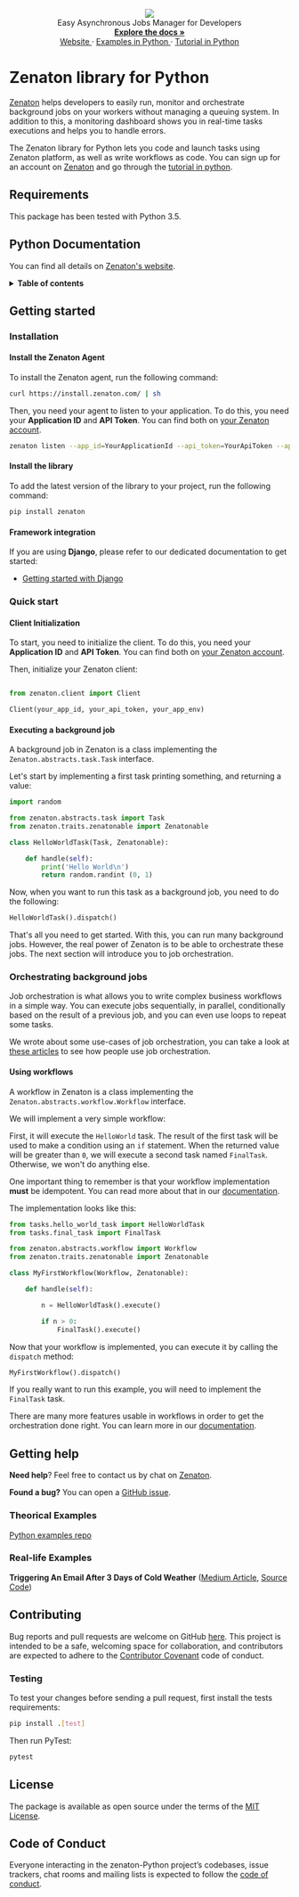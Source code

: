 <p align="center">
  <a href="https://zenaton.com" target="_blank">
    <img src="https://user-images.githubusercontent.com/36400935/58254828-e5176880-7d6b-11e9-9094-3f46d91faeee.png" target="_blank" />
  </a><br>
  Easy Asynchronous Jobs Manager for Developers <br>
  <a href="https://zenaton.com/documentation/python/getting-started/" target="_blank">
    <strong> Explore the docs » </strong>
  </a> <br>
  <a href="https://zenaton.com" target="_blank"> Website </a>
    ·
  <a href="https://github.com/zenaton/examples-python" target="_blank"> Examples in Python </a>
    ·
  <a href="https://app.zenaton.com/tutorial/python" target="_blank"> Tutorial in Python </a>
</p>


# Zenaton library for Python

[Zenaton](https://zenaton.com) helps developers to easily run, monitor and orchestrate background jobs on your workers without managing a queuing system. In addition to this, a monitoring dashboard shows you in real-time tasks executions and helps you to handle errors.

The Zenaton library for Python lets you code and launch tasks using Zenaton platform, as well as write workflows as code. You can sign up for an account on [Zenaton](https://zenaton.com) and go through the [tutorial in python](https://app.zenaton.com/tutorial/python).

## Requirements

This package has been tested with Python 3.5.

## Python Documentation

You can find all details on [Zenaton's website](https://zenaton.com/documentation/python/getting-started).

<details>
  <summary><strong>Table of contents</strong></summary>

<!-- START doctoc generated TOC please keep comment here to allow auto update -->
<!-- DON'T EDIT THIS SECTION, INSTEAD RE-RUN doctoc TO UPDATE -->

- [Zenaton library for Python](#zenaton-library-for-python)
  - [Requirements](#requirements)
  - [Python Documentation](#python-documentation)
  - [Getting started](#getting-started)
    - [Installation](#installation)
      - [Install the Zenaton Agent](#install-the-zenaton-agent)
      - [Install the library](#install-the-library)
      - [Framework integration](#framework-integration)
    - [Quick start](#quick-start)
      - [Client Initialization](#client-initialization)
      - [Executing a background job](#executing-a-background-job)
    - [Orchestrating background jobs](#orchestrating-background-jobs)
      - [Using workflows](#using-workflows)
  - [Getting help](#getting-help)
    - [Theorical Examples](#theorical-examples)
    - [Real-life Examples](#real-life-examples)
  - [Contributing](#contributing)
  - [License](#license)
  - [Code of Conduct](#code-of-conduct)

<!-- END doctoc generated TOC please keep comment here to allow auto update -->

</details>

## Getting started

### Installation

#### Install the Zenaton Agent

To install the Zenaton agent, run the following command:

```sh
curl https://install.zenaton.com/ | sh
```

Then, you need your agent to listen to your application.
To do this, you need your **Application ID** and **API Token**.
You can find both on [your Zenaton account](https://app.zenaton.com/api).

```sh
zenaton listen --app_id=YourApplicationId --api_token=YourApiToken --app_env=YourApplicationEnv --boot=boot.py
```

#### Install the library

To add the latest version of the library to your project, run the following command:

```python
pip install zenaton
```

#### Framework integration

If you are using **Django**, please refer to our dedicated documentation to get started:

- [Getting started with Django](https://zenaton.com/documentation/python/agents#django)


### Quick start

#### Client Initialization

To start, you need to initialize the client. To do this, you need your **Application ID** and **API Token**.
You can find both on [your Zenaton account](https://app.zenaton.com/api).

Then, initialize your Zenaton client:

```python

from zenaton.client import Client

Client(your_app_id, your_api_token, your_app_env)
```

#### Executing a background job

A background job in Zenaton is a class implementing the `Zenaton.abstracts.task.Task` interface.

Let's start by implementing a first task printing something, and returning a value:

```python
import random

from zenaton.abstracts.task import Task
from zenaton.traits.zenatonable import Zenatonable

class HelloWorldTask(Task, Zenatonable):

    def handle(self):
        print('Hello World\n')
        return random.randint (0, 1)
```

Now, when you want to run this task as a background job, you need to do the following:

```python
HelloWorldTask().dispatch()
```

That's all you need to get started. With this, you can run many background jobs.
However, the real power of Zenaton is to be able to orchestrate these jobs. The next section will introduce you to job orchestration.

### Orchestrating background jobs

Job orchestration is what allows you to write complex business workflows in a simple way.
You can execute jobs sequentially, in parallel, conditionally based on the result of a previous job,
and you can even use loops to repeat some tasks.

We wrote about some use-cases of job orchestration, you can take a look at [these articles](https://medium.com/zenaton/tagged/python)
to see how people use job orchestration.

#### Using workflows

A workflow in Zenaton is a class implementing the `Zenaton.abstracts.workflow.Workflow` interface.

We will implement a very simple workflow:

First, it will execute the `HelloWorld` task.
The result of the first task will be used to make a condition using an `if` statement.
When the returned value will be greater than `0`, we will execute a second task named `FinalTask`.
Otherwise, we won't do anything else.

One important thing to remember is that your workflow implementation **must** be idempotent.
You can read more about that in our [documentation](https://zenaton.com/documentation/python/workflow-basics/#implementation).

The implementation looks like this:

```python
from tasks.hello_world_task import HelloWorldTask
from tasks.final_task import FinalTask

from zenaton.abstracts.workflow import Workflow
from zenaton.traits.zenatonable import Zenatonable

class MyFirstWorkflow(Workflow, Zenatonable):

    def handle(self):

        n = HelloWorldTask().execute()

        if n > 0:
            FinalTask().execute()
```

Now that your workflow is implemented, you can execute it by calling the `dispatch` method:

```python
MyFirstWorkflow().dispatch()
```

If you really want to run this example, you will need to implement the `FinalTask` task.

There are many more features usable in workflows in order to get the orchestration done right. You can learn more
in our [documentation](https://zenaton.com/documentation/python/workflow-basics/#implementation).

## Getting help

**Need help**? Feel free to contact us by chat on [Zenaton](https://zenaton.com/).

**Found a bug?** You can open a [GitHub issue](https://github.com/zenaton/zenaton-python/issues).

### Theorical Examples

[Python examples repo](https://github.com/zenaton/examples-python)

### Real-life Examples

__Triggering An Email After 3 Days of Cold Weather__ ([Medium Article](https://medium.com/zenaton/triggering-an-email-after-3-days-of-cold-weather-f7bed6f2df16), [Source Code](https://github.com/zenaton/articles-python/tree/master/triggering-an-email-after-3-days-of-cold-weather))

## Contributing

Bug reports and pull requests are welcome on GitHub [here](https://github.com/zenaton/zenaton-Python). This project is intended to be a safe, welcoming space for collaboration, and contributors are expected to adhere to the [Contributor Covenant](http://contributor-covenant.org) code of conduct.

### Testing

To test your changes before sending a pull request, first install the tests requirements:

```sh
pip install .[test]
```

Then run PyTest:

```sh
pytest
```

## License

The package is available as open source under the terms of the [MIT License](https://opensource.org/licenses/MIT).

## Code of Conduct

Everyone interacting in the zenaton-Python project’s codebases, issue trackers, chat rooms and mailing lists is expected to follow the [code of conduct](https://github.com/zenaton/zenaton-Python/blob/master/CODE_OF_CONDUCT.md).
